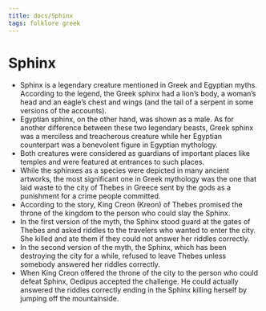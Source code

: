 ```yaml
---
title: docs/Sphinx
tags: folklore greek
---
```


# Sphinx

- Sphinx is a legendary creature mentioned in Greek and Egyptian myths. According to the legend, the Greek sphinx had a lion’s body, a woman’s head and an eagle’s chest and wings (and the tail of a serpent in some versions of the accounts).
- Egyptian sphinx, on the other hand, was shown as a male. As for another difference between these two legendary beasts, Greek sphinx was a merciless and treacherous creature while her Egyptian counterpart was a benevolent figure in Egyptian mythology.
- Both creatures were considered as guardians of important places like temples and were featured at entrances to such places.
- While the sphinxes as a species were depicted in many ancient artworks, the most significant one in Greek mythology was the one that laid waste to the city of Thebes in Greece sent by the gods as a punishment for a crime people committed.
- According to the story, King Creon (Kreon) of Thebes promised the throne of the kingdom to the person who could slay the Sphinx.
- In the first version of the myth, the Sphinx stood guard at the gates of Thebes and asked riddles to the travelers who wanted to enter the city. She killed and ate them if they could not answer her riddles correctly.
- In the second version of the myth, the Sphinx, which has been destroying the city for a while, refused to leave Thebes unless somebody answered her riddles correctly.
- When King Creon offered the throne of the city to the person who could defeat Sphinx, Oedipus accepted the challenge. He could actually answered the riddles correctly ending in the Sphinx killing herself by jumping off the mountainside.